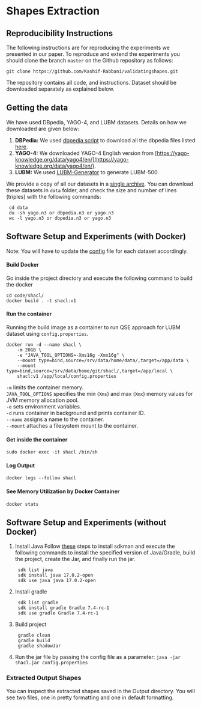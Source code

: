 # Shapes Extraction


## Reproducibility Instructions

The following instructions are for reproducing the experiments we presented in our paper. To reproduce and extend the experiments you should clone the branch `master` on the Github repository as follows:

```
git clone https://github.com/Kashif-Rabbani/validatingshapes.git
```
The repository contains all code, and instructions. Dataset should be downloaded separately as explained below.


## Getting the data
We have used DBpedia, YAGO-4, and LUBM datasets. Details on how we downloaded are given below:

1. **DBPedia:** We used  [dbpedia script](https://github.com/Kashif-Rabbani/shacl/blob/main/scripts/dbpedia/download-dbpedia.sh) to download all the dbpedia files listed [here](https://github.com/Kashif-Rabbani/shacl/blob/main/scripts/dbpedia/dbpedia-files.txt).
2. **YAGO-4:** We downloaded YAGO-4 English version from [https://yago-knowledge.org/data/yago4/en/](https://yago-knowledge.org/data/yago4/en/).
3. **LUBM:** We used [LUBM-Generator](https://github.com/rvesse/lubm-uba) to generate LUBM-500.


We provide a copy of all our datasets in a [single archive](http://130.226.98.152/www_datasets/). You can download these datasets in `data` folder, and check the size and number of lines (triples) with the following commands:

```
 cd data 
 du -sh yago.n3 or dbpedia.n3 or yago.n3
 wc -l yago.n3 or dbpedia.n3 or yago.n3
```
## Software Setup and Experiments (with Docker)

Note: You will have to update the [config](https://github.com/Kashif-Rabbani/validatingshapes/blob/main/code/shacl/config.properties) file for each dataset accordingly.

#### Build Docker 

Go inside the project directory and execute the following command to build the docker

```
cd code/shacl/
docker build . -t shacl:v1
```

#### Run the container
Running the build image as a container to run QSE approach for LUBM dataset using `config.properties`. 

```
docker run -d --name shacl \
    -m 20GB \
    -e "JAVA_TOOL_OPTIONS=-Xms16g -Xmx16g" \
    --mount type=bind,source=/srv/data/home/data/,target=/app/data \ 
    --mount type=bind,source=/srv/data/home/git/shacl/,target=/app/local \ 
    shacl:v1 /app/local/config.properties
```

`-m` limits the container memory.  <br /> 
`JAVA_TOOL_OPTIONS` specifies the min (`Xms`) and max (`Xmx`) memory values for JVM memory allocation pool. <br />
`-e` sets environment variables. <br />
`-d` runs container in background and prints container ID. <br />
`--name`  assigns a name to the container. <br />
`--mount` attaches a filesystem mount to the container. <br />

#### Get inside the container
```
sudo docker exec -it shacl /bin/sh
```

#### Log Output
```
docker logs --follow shacl
```

#### See Memory Utilization by Docker Container
```
docker stats
```



## Software Setup and Experiments (without Docker)

1. Install Java
   Follow [these](https://sdkman.io/install) steps to install sdkman and execute the following commands to install the specified version of Java/Gradle, build the project, create the Jar, and finally run the jar.

        sdk list java
        sdk install java 17.0.2-open 
        sdk use java java 17.0.2-open 
        

2. Install gradle

        sdk list gradle
        sdk install gradle Gradle 7.4-rc-1
        sdk use gradle Gradle 7.4-rc-1


3. Build project

        gradle clean
        gradle build
        gradle shadowJar
4. Run the jar file by passing the config file as a parameter: `java -jar shacl.jar config.properties`


### Extracted Output Shapes
You can inspect the extracted shapes saved in the Output directory. You will see two files, one in pretty formatting and one in default formatting.  